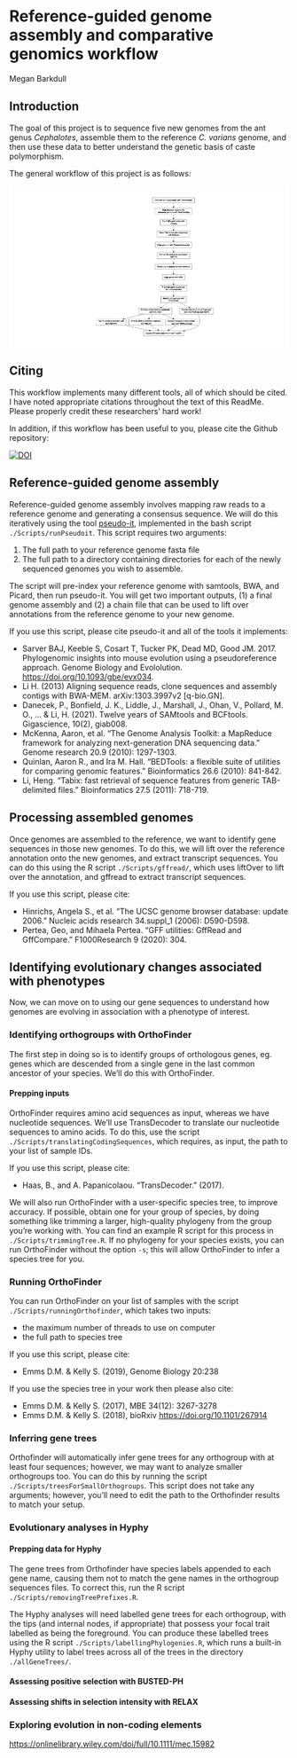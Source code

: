 Reference-guided genome assembly and comparative genomics workflow
================
Megan Barkdull

## Introduction

The goal of this project is to sequence five new genomes from the ant
genus *Cephalotes*, assemble them to the reference *C. varians* genome,
and then use these data to better understand the genetic basis of caste
polymorphism.

The general workflow of this project is as
follows:

<img src="README_files/figure-gfm/unnamed-chunk-1-1.png" style="display: block; margin: auto;" />

## Citing

This workflow implements many different tools, all of which should be
cited. I have noted appropriate citations throughout the text of this
ReadMe. Please properly credit these researchers’ hard work\!

In addition, if this workflow has been useful to you, please cite the
Github
repository:

[![DOI](https://zenodo.org/badge/520512524.svg)](https://zenodo.org/badge/latestdoi/520512524)

## Reference-guided genome assembly

Reference-guided genome assembly involves mapping raw reads to a
reference genome and generating a consensus sequence. We will do this
iteratively using the tool
[pseudo-it](https://github.com/goodest-goodlab/pseudo-it#citation),
implemented in the bash script `./Scripts/runPseudoit`. This script
requires two arguments:

1.  The full path to your reference genome fasta file
2.  The full path to a directory containing directories for each of the
    newly sequenced genomes you wish to assemble.

The script will pre-index your reference genome with samtools, BWA, and
Picard, then run pseudo-it. You will get two important outputs, (1) a
final genome assembly and (2) a chain file that can be used to lift over
annotations from the reference genome to your new genome.

If you use this script, please cite pseudo-it and all of the tools it
implements:

  - Sarver BAJ, Keeble S, Cosart T, Tucker PK, Dead MD, Good JM. 2017.
    Phylogenomic insights into mouse evolution using a pseudoreference
    approach. Genome Biology and Evololution.
    <https://doi.org/10.1093/gbe/evx034>.
  - Li H. (2013) Aligning sequence reads, clone sequences and assembly
    contigs with BWA-MEM. arXiv:1303.3997v2 \[q-bio.GN\].
  - Danecek, P., Bonfield, J. K., Liddle, J., Marshall, J., Ohan, V.,
    Pollard, M. O., … & Li, H. (2021). Twelve years of SAMtools and
    BCFtools. Gigascience, 10(2), giab008.
  - McKenna, Aaron, et al. “The Genome Analysis Toolkit: a MapReduce
    framework for analyzing next-generation DNA sequencing data.” Genome
    research 20.9 (2010): 1297-1303.
  - Quinlan, Aaron R., and Ira M. Hall. “BEDTools: a flexible suite of
    utilities for comparing genomic features.” Bioinformatics 26.6
    (2010): 841-842.
  - Li, Heng. “Tabix: fast retrieval of sequence features from generic
    TAB-delimited files.” Bioinformatics 27.5 (2011): 718-719.

## Processing assembled genomes

Once genomes are assembled to the reference, we want to identify gene
sequences in those new genomes. To do this, we will lift over the
reference annotation onto the new genomes, and extract transcript
sequences. You can do this using the R script `./Scripts/gffread/`,
which uses liftOver to lift over the annotation, and gffread to extract
transcript sequences.

If you use this script, please cite:

  - Hinrichs, Angela S., et al. “The UCSC genome browser database:
    update 2006.” Nucleic acids research 34.suppl\_1 (2006): D590-D598.
  - Pertea, Geo, and Mihaela Pertea. “GFF utilities: GffRead and
    GffCompare.” F1000Research 9 (2020): 304.

## Identifying evolutionary changes associated with phenotypes

Now, we can move on to using our gene sequences to understand how
genomes are evolving in association with a phenotype of interest.

### Identifying orthogroups with OrthoFinder

The first step in doing so is to identify groups of orthologous genes,
eg. genes which are descended from a single gene in the last common
ancestor of your species. We’ll do this with OrthoFinder.

#### Prepping inputs

OrthoFinder requires amino acid sequences as input, whereas we have
nucleotide sequences. We’ll use TransDecoder to translate our nucleotide
sequences to amino acids. To do this, use the script
`./Scripts/translatingCodingSequences`, which requires, as input, the
path to your list of sample IDs.

If you use this script, please cite:

  - Haas, B., and A. Papanicolaou. “TransDecoder.” (2017).

We will also run OrthoFinder with a user-specific species tree, to
improve accuracy. If possible, obtain one for your group of species, by
doing something like trimming a larger, high-quality phylogeny from the
group you’re working with. You can find an example R script for this
process in `./Scripts/trimmingTree.R`. If no phylogeny for your species
exists, you can run OrthoFinder without the option `-s`; this will allow
OrthoFinder to infer a species tree for you.

### Running OrthoFinder

You can run OrthoFinder on your list of samples with the script
`./Scripts/runningOrthofinder`, which takes two inputs:

  - the maximum number of threads to use on computer
  - the full path to species tree

If you use this script, please cite:

  - Emms D.M. & Kelly S. (2019), Genome Biology 20:238

If you use the species tree in your work then please also cite:

  - Emms D.M. & Kelly S. (2017), MBE 34(12): 3267-3278
  - Emms D.M. & Kelly S. (2018), bioRxiv
    <https://doi.org/10.1101/267914>

### Inferring gene trees

Orthofinder will automatically infer gene trees for any orthogroup with
at least four sequences; however, we may want to analyze smaller
orthogroups too. You can do this by running the script
`./Scripts/treesForSmallOrthogroups`. This script does not take any
arguments; however, you’ll need to edit the path to the Orthofinder
results to match your setup.

### Evolutionary analyses in Hyphy

#### Prepping data for Hyphy

The gene trees from Orthofinder have species labels appended to each
gene name, causing them not to match the gene names in the orthogroup
sequences files. To correct this, run the R script
`./Scripts/removingTreePrefixes.R`.

The Hyphy analyses will need labelled gene trees for each orthogroup,
with the tips (and internal nodes, if appropriate) that possess your
focal trait labelled as being the foreground. You can produce these
labelled trees using the R script `./Scripts/labellingPhylogenies.R`,
which runs a built-in Hyphy utility to label trees across all of the
trees in the directory `./allGeneTrees/`.

#### Assessing positive selection with BUSTED-PH

#### Assessing shifts in selection intensity with RELAX

### Exploring evolution in non-coding elements

<https://onlinelibrary.wiley.com/doi/full/10.1111/mec.15982>
